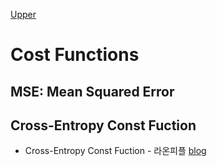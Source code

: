 [Upper](index.md)

# Cost Functions

## MSE: Mean Squared Error

## Cross-Entropy Const Fuction

* Cross-Entropy Const Fuction - 라온피플 [blog](https://laonple.blog.me/220554852626)

